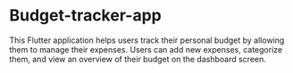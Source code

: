 # Budget-tracker-app
This Flutter application helps users track their personal budget by allowing them to manage their expenses. Users can add new expenses, categorize them, and view an overview of their budget on the dashboard screen.
